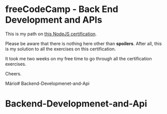 # freeCodeCamp - Back End Development and APIs

This is my path on [this NodeJS certification](https://www.freecodecamp.org/learn/back-end-development-and-apis/).

Please be aware that there is nothing here other than **spoilers**. After all, this is my solution to all the exercises
on this certification.

It took me two weeks on my free time to go through all the certification exercises.

Cheers.

Mário# Backend-Developmenet-and-Api
# Backend-Developmenet-and-Api
